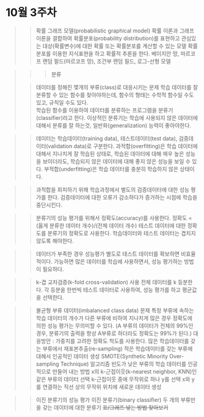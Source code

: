 # 10월 3주차 

>> 확률 그래프 모델(probabilistic graphical model)
> 확률 이론과 그래프 이론을 결합하여 확률분포(probability distribution)를 표현하고 관심있는 대상(확률변수)에 대한 확률 또는 확률분포를 계산할 수 있는 모델
> 확률분포를 이용한 지식표현을 하고 확률적 추론을 한다.
> 베이지안 망, 마르코프 랜덤 필드(마르코프 망), 조건부 랜덤 필드, 로그-선형 모델

>>> 분류
>
>> 데이터를 정해진 몇개의 부류(class)로 대응시키는 문제
> 학습 데이터를 잘 분류할 수 있는 함수를 찾아야하는데, 함수의 형태는 수학적 함수일 수도 있고, 규칙일 수도 있다.  
> 학습된 함수를 이용하여 데이터를 분류하는 프로그램을 분류기(classifier)라고 한다.
> 이상적인 분류기는 학습에 사용되지 않은 데이터에 대해서 분류를 잘 하는것, 일반화(generalization) 능력이 좋아야한다.

>> 데이터는 학습데이터(training data), 테스트데이터(test data), 검증데이터(validation data)로 구분한다.
> 과적합(overfitting)은 학습 데이터에 대해서 지나치게 잘 학습된 상태로, 학습된 데이터에 대해 매우 높은 성능을 보이더라도, 학습되지 않은 데이터에 대해 좋지 않은 성능을 보일 수 있다.
> 부적합(underfitting)은 학습 데이터를 충분히 학습하지 않은 상태이다.

>> 과적합을 회피하기 위해 학습과정에서 별도의 검증데이터에 대한 성능 평가를 한다.
> 검증데이터에 대한 오류가 감소하다가 증가하는 시점에 학습을 중단시킨다.

>> 분류기의 성능 평가를 위해서 정확도(accuracy)를 사용한다.
> 정확도 = (옳게 분류한 데이터 개수)/(전체 데이터 개수)
> 테스트 데이터에 대한 정확도를 분류기의 정확도로 사용한다.
> 학습데이터와 테스트 데이터는 겹치지 않도록 해야한다.

>> 데이터가 부족한 경우 성능평가
> 별도로 테스트 데이터를 확보하면 비효율적이다.
> 가능하면 많은 데이터를 학습에 사용하면서, 성능 평가하는 방법이 필요하다.

>> k-겹 교차검증(k-fold cross-validation) 사용
> 전체 데이터를 k 등분한다.
> 각 등분을 한번씩 테스트 데이터로 사용하여, 성능 평가를 하고 평균값을 선택한다.

>> 불균형 부류 데이터(imbalanced class data) 문제
> 특정 부류에 속하는 학습 데이터의 개수가 다른 부류에 비하여 지나치게 많은 경우
> 정확도에 의한 성능 평가는 무의미할 수 있다. (A 부류의 데이터가 전체의 99%인 경우, 분류기의 출력을 항상 A부류로 하더라도 정확도는 99%가 된다.)
> 대응방안 : 가중치를 고려한 정확도 척도를 사용한다.
> 많은 학습데이터를 갖는 부류에서 재표본추출(re-sampling)
> 적은 학습데이터를 갖는 부류에 대해서 인공적인 데이터 생성
>> SMOTE(Synthetic Minority Over-sampling Technique) 알고리즘
> 빈도가 낮은 부류의 학습 데이터를 인공적으로 만들어 내는 방법
> x의 k-근접이웃(k-nearest neighbor, KNN)인 같은 부류의 데이터 선택
> k-근접이웃 중에 무작위로 하나 y를 선택
> x와 y를 연결하는 직선 상의 무작위 위치에 새로운 데이터 생성

>> 이진 분류기의 성능 평가
> 이진 분류기(binary classifier)
> 두 개의 부류만을 갖는 데이터에 대한 분류기
> ~~표/그래프 넣는 방법 찾아보기~~